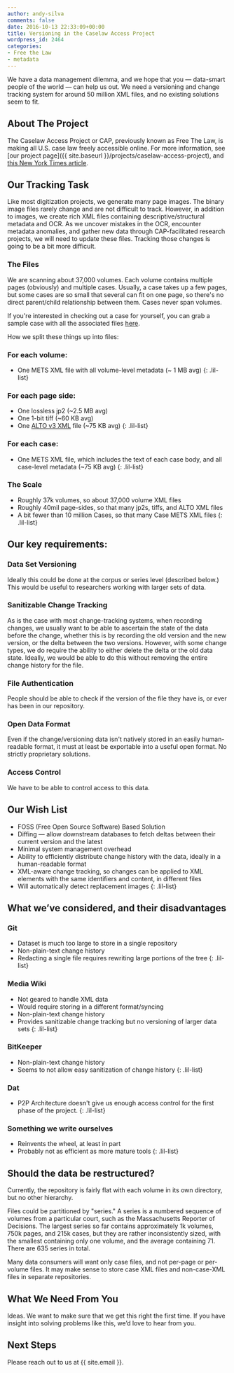 ```yaml
---
author: andy-silva
comments: false
date: 2016-10-13 22:33:09+00:00
title: Versioning in the Caselaw Access Project
wordpress_id: 2464
categories:
- Free the Law
- metadata
---
```


We have a data management dilemma, and we hope that you &mdash; data-smart people of the world &mdash; can help us out. We need a versioning and change tracking system for around 50 million XML files, and no existing solutions seem to fit.

## About The Project

The Caselaw Access Project or CAP, previously known as Free The Law, is making all U.S. case law freely accessible online. For more information, see  [our project page]({{ site.baseurl }}/projects/caselaw-access-project), and [this New York Times article](http://www.nytimes.com/2015/10/29/us/harvard-law-library-sacrifices-a-trove-for-the-sake-of-a-free-database.html).

## Our Tracking Task

Like most digitization projects, we generate many page images. The binary image files rarely change and are not difficult to track. However, in addition to images, we create rich XML files containing descriptive/structural metadata and OCR. As we uncover mistakes in the OCR, encounter metadata anomalies, and gather new data through CAP-facilitated research projects, we will need to update these files. Tracking those changes is going to be a bit more difficult.

### The Files

We are scanning about 37,000 volumes. Each volume contains multiple pages (obviously) and multiple cases. Usually, a case takes up a few pages, but some cases are so small that several can fit on one page, so there's no direct parent/child relationship between them. Cases never span volumes.

If you're interested in checking out a case for yourself, you can grab a sample case with all the associated files [here](https://drive.google.com/file/d/0B0XytYvCOEw-YU41MWNyVEJfNlE/view?usp=sharing).

How we split these things up into files:

### For each volume:
  * One METS XML file with all volume-level metadata (~ 1 MB  avg)
  {: .lil-list}

### For each page side:
  * One lossless jp2 (~2.5 MB avg)
  * One 1-bit tiff (~60 KB avg)
  * One [ALTO v3 XML](https://en.wikipedia.org/wiki/ALTO_(XML)) file (~75 KB avg)
  {: .lil-list}

### For each case:
  * One METS XML file, which includes the text of each case body, and all case-level metadata (~75 KB avg)
  {: .lil-list}

### The Scale
  * Roughly 37k volumes, so about 37,000 volume XML files
  * Roughly 40mil page-sides, so that many jp2s, tiffs, and ALTO XML files
  * A bit fewer than 10 million Cases, so that many Case METS XML files
  {: .lil-list}

## Our key requirements:

### Data Set Versioning
Ideally this could be done at the corpus or series level (described below.) This would be useful to researchers working with larger sets of data.

### Sanitizable Change Tracking
As is the case with most change-tracking systems, when recording changes, we usually want to be able to ascertain the state of the data before the change, whether this is by recording the old version and the new version, or the delta between the two versions. However, with some change types, we do require the ability to either delete the delta or the old data state. Ideally, we would be able to do this without removing the entire change history for the file.

### File Authentication
People should be able to check if the version of the file they have is, or ever has been in our repository.

### Open Data Format
Even if the change/versioning data isn't natively stored in an easily human-readable format, it must at least be exportable into a useful open format. No strictly proprietary solutions.

### Access Control
We have to be able to control access to this data.

## Our Wish List
  * FOSS (Free Open Source Software) Based Solution
  * Diffing &mdash; allow downstream databases to fetch deltas between their current version and the latest
  * Minimal system management overhead
  * Ability to efficiently distribute change history with the data, ideally in a human-readable format
  * XML-aware change tracking, so changes can be applied to XML elements with the same identifiers and content, in different files
  * Will automatically detect replacement images
  {: .lil-list}

## What we’ve considered, and their disadvantages

### Git
  * Dataset is much too large to store in a single repository
  * Non-plain-text change history
  * Redacting a single file requires rewriting large portions of the tree
  {: .lil-list}

### Media Wiki
  * Not geared to handle XML data
  * Would require storing in a different format/syncing
  * Non-plain-text change history
  * Provides sanitizable change tracking but no versioning of larger data sets
  {: .lil-list}

### BitKeeper
  * Non-plain-text change history
  * Seems to not allow easy sanitization of change history
  {: .lil-list}

### Dat
  * P2P Architecture doesn't give us enough access control for the first phase of the project.
  {: .lil-list}

### Something we write ourselves
  * Reinvents the wheel, at least in part
  * Probably not as efficient as more mature tools
  {: .lil-list}

## Should the data be restructured?

Currently, the repository is fairly flat with each volume in its own directory, but no other hierarchy.

Files could be partitioned by "series." A series is a numbered sequence of volumes from a particular court, such as the Massachusetts Reporter of Decisions. The largest series so far contains approximately 1k volumes, 750k pages, and 215k cases, but they are rather inconsistently sized, with the smallest containing only one volume, and the average containing 71. There are 635 series in total.

Many data consumers will want only case files, and not per-page or per-volume files. It may make sense to store case XML files and non-case-XML files in separate repositories.

## What We Need From You

Ideas. We want to make sure that we get this right the first time. If you have insight into solving problems like this, we’d love to hear from you.

## Next Steps

Please reach out to us at {{ site.email }}.
